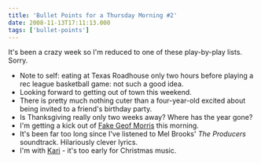 ```yaml
---
title: 'Bullet Points for a Thursday Morning #2'
date: 2008-11-13T17:11:13.000
tags: ['bullet-points']
---
```


It's been a crazy week so I'm reduced to one of these play-by-play lists. Sorry.

- Note to self: eating at Texas Roadhouse only two hours before playing a rec league basketball game: not such a good idea.
- Looking forward to getting out of town this weekend.
- There is pretty much nothing cuter than a four-year-old excited about being invited to a friend's birthday party.
- Is Thanksgiving really only two weeks away? Where has the year gone?
- I'm getting a kick out of [Fake Geof Morris](http://twitter.com/fakegfmorris/) this morning.
- It's been far too long since I've listened to Mel Brooks' _The Producers_ soundtrack. Hilariously clever lyrics.
- I'm with [Kari](http://rmfo-blogs.com/karibeth/archives/2008/11/12/i-can-hear-you/) - it's too early for Christmas music.
